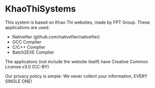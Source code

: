 # KhaoThiSystems
This system is based on Khao Thi websites, made by FPT Group. These applications are used:

   + Nativefier (github.com/nativefier/nativefier)
   + GCC Complier
   + C/C++ Complier
   + Batch2EXE Complier


The applicatons (not include the website itself) have Creative Common License v3.0 (CC-BY)


Our privacy policy is simple: We never collect your information, EVERY SINGLE ONE!
